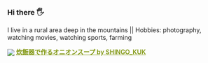 ### **Hi there 🖐**
I live in a rural area deep in the mountains || Hobbies: photography, watching movies, watching sports, farming

<a target="_blank" href="https://cookpad.com"><img style="border: 0px; vertical-align: middle;" src="https://img3.cookpad.com/image/link/cpicon.gif" /></a> <a style="color:#7d940a;font-weight:600;" target="_blank" href="https://cookpad.com/recipe/7865085">炊飯器で作るオニオンスープ by SHINGO_KUK</a>
